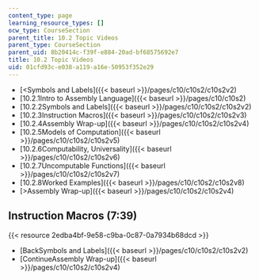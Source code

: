 ```yaml
---
content_type: page
learning_resource_types: []
ocw_type: CourseSection
parent_title: 10.2 Topic Videos
parent_type: CourseSection
parent_uid: 8b20414c-f39f-e884-20ad-bf68575692e7
title: 10.2 Topic Videos
uid: 01cfd93c-e038-a119-a16e-50953f352e29
---
```


*   [\<Symbols and Labels]({{< baseurl >}}/pages/c10/c10s2/c10s2v2)
*   [10.2.1Intro to Assembly Language]({{< baseurl >}}/pages/c10/c10s2)
*   [10.2.2Symbols and Labels]({{< baseurl >}}/pages/c10/c10s2/c10s2v2)
*   [10.2.3Instruction Macros]({{< baseurl >}}/pages/c10/c10s2/c10s2v3)
*   [10.2.4Assembly Wrap-up]({{< baseurl >}}/pages/c10/c10s2/c10s2v4)
*   [10.2.5Models of Computation]({{< baseurl >}}/pages/c10/c10s2/c10s2v5)
*   [10.2.6Computability, Universality]({{< baseurl >}}/pages/c10/c10s2/c10s2v6)
*   [10.2.7Uncomputable Functions]({{< baseurl >}}/pages/c10/c10s2/c10s2v7)
*   [10.2.8Worked Examples]({{< baseurl >}}/pages/c10/c10s2/c10s2v8)
*   [\>Assembly Wrap-up]({{< baseurl >}}/pages/c10/c10s2/c10s2v4)

Instruction Macros (7:39)
-------------------------

{{< resource 2edba4bf-9e58-c9ba-0c87-0a7934b68dcd >}}

*   [BackSymbols and Labels]({{< baseurl >}}/pages/c10/c10s2/c10s2v2)
*   [ContinueAssembly Wrap-up]({{< baseurl >}}/pages/c10/c10s2/c10s2v4)